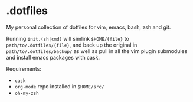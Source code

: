# .dotfiles
My personal collection of dotfiles for vim, emacs, bash, zsh and git.

Running `init.(sh|cmd)` will simlink `$HOME/{file}` to `path/to/.dotfiles/{file}`, and back up the original in `path/to/.dotfiles/backup/` as well as pull in all the vim plugin submodules and install emacs packages with cask.

Requirements:
- `cask`
- `org-mode` repo installed in `$HOME/src/`
- `oh-my-zsh`

